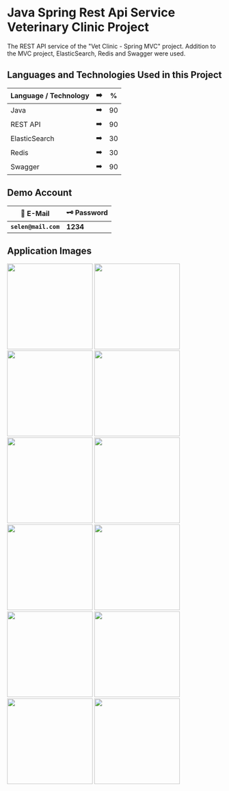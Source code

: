 # Java Spring Rest Api Service Veterinary Clinic Project
The REST API service of the "Vet Clinic - Spring MVC" project. Addition to the MVC project, ElasticSearch, Redis and Swagger were used.

## Languages and Technologies Used in this Project

| Language / Technology | :arrow_right:  |  % | 
| ------------- |:-------------:|:-------------:|
| Java | :arrow_right:  |  90 |
| REST API | :arrow_right:  |  90 |
| ElasticSearch | :arrow_right:  |  30 |
| Redis | :arrow_right:  |  30 |
| Swagger | :arrow_right:  |  90 |

## Demo Account
| :closed_lock_with_key: E-Mail | :old_key: Password |
|----------|----------|
| **``selen@mail.com``**| **1234**|


## Application Images
<p>
  
<a href="https://github.com/selenkosoglu/Java-Spring-Rest-Api-Service-Veterinary-Clinic-Project/blob/main/görseller/rest1.png" target="_blank">
<img src="https://github.com/selenkosoglu/Java-Spring-Rest-Api-Service-Veterinary-Clinic-Project/blob/main/görseller/rest1.png" width="200" style="max-width:100%;"></a>
  
<a href="https://github.com/selenkosoglu/Java-Spring-Rest-Api-Service-Veterinary-Clinic-Project/blob/main/görseller/giris.png" target="_blank">
<img src="https://github.com/selenkosoglu/Java-Spring-Rest-Api-Service-Veterinary-Clinic-Project/blob/main/görseller/giris.png" width="200" style="max-width:100%;"></a>
  
<a href="https://github.com/selenkosoglu/Java-Spring-Rest-Api-Service-Veterinary-Clinic-Project/blob/main/görseller/rest2.png" target="_blank">
<img src="https://github.com/selenkosoglu/Java-Spring-Rest-Api-Service-Veterinary-Clinic-Project/blob/main/görseller/rest2.png" width="200" style="max-width:100%;"></a>
  
<a href="https://github.com/selenkosoglu/Java-Spring-Rest-Api-Service-Veterinary-Clinic-Project/blob/main/görseller/rest3.png" target="_blank">
<img src="https://github.com/selenkosoglu/Java-Spring-Rest-Api-Service-Veterinary-Clinic-Project/blob/main/görseller/rest3.png" width="200" style="max-width:100%;"></a>
  
<a href="https://github.com/selenkosoglu/Java-Spring-Rest-Api-Service-Veterinary-Clinic-Project/blob/main/görseller/rest4.png" target="_blank">
<img src="https://github.com/selenkosoglu/Java-Spring-Rest-Api-Service-Veterinary-Clinic-Project/blob/main/görseller/rest4.png" width="200" style="max-width:100%;"></a>
  
<a href="https://github.com/selenkosoglu/Java-Spring-Rest-Api-Service-Veterinary-Clinic-Project/blob/main/görseller/rest5.png" target="_blank">
<img src="https://github.com/selenkosoglu/Java-Spring-Rest-Api-Service-Veterinary-Clinic-Project/blob/main/görseller/rest5.png" width="200" style="max-width:100%;"></a>
  
<a href="https://github.com/selenkosoglu/Java-Spring-Rest-Api-Service-Veterinary-Clinic-Project/blob/main/görseller/rest6.png" target="_blank">
<img src="https://github.com/selenkosoglu/Java-Spring-Rest-Api-Service-Veterinary-Clinic-Project/blob/main/görseller/rest6.png" width="200" style="max-width:100%;"></a>
  
<a href="https://github.com/selenkosoglu/Java-Spring-Rest-Api-Service-Veterinary-Clinic-Project/blob/main/görseller/rest7.png" target="_blank">
<img src="https://github.com/selenkosoglu/Java-Spring-Rest-Api-Service-Veterinary-Clinic-Project/blob/main/görseller/rest7.png" width="200" style="max-width:100%;"></a>
  
<a href="https://github.com/selenkosoglu/Java-Spring-Rest-Api-Service-Veterinary-Clinic-Project/blob/main/görseller/rest8.png" target="_blank">
<img src="https://github.com/selenkosoglu/Java-Spring-Rest-Api-Service-Veterinary-Clinic-Project/blob/main/görseller/rest8.png" width="200" style="max-width:100%;"></a>
  
<a href="https://github.com/selenkosoglu/Java-Spring-Rest-Api-Service-Veterinary-Clinic-Project/blob/main/görseller/rest9.png" target="_blank">
<img src="https://github.com/selenkosoglu/Java-Spring-Rest-Api-Service-Veterinary-Clinic-Project/blob/main/görseller/rest9.png" width="200" style="max-width:100%;"></a>
  
<a href="https://github.com/selenkosoglu/Java-Spring-Rest-Api-Service-Veterinary-Clinic-Project/blob/main/görseller/rest10.png" target="_blank">
<img src="https://github.com/selenkosoglu/Java-Spring-Rest-Api-Service-Veterinary-Clinic-Project/blob/main/görseller/rest10.png" width="200" style="max-width:100%;"></a>
  
<a href="https://github.com/selenkosoglu/Java-Spring-Rest-Api-Service-Veterinary-Clinic-Project/blob/main/görseller/rest11.png" target="_blank">
<img src="https://github.com/selenkosoglu/Java-Spring-Rest-Api-Service-Veterinary-Clinic-Project/blob/main/görseller/rest11.png" width="200" style="max-width:100%;"></a>
  

</p>
